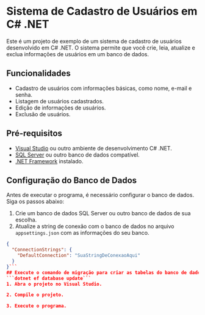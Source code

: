 # Sistema de Cadastro de Usuários em C# .NET

Este é um projeto de exemplo de um sistema de cadastro de usuários desenvolvido em C# .NET. O sistema permite que você crie, leia, atualize e exclua informações de usuários em um banco de dados.

## Funcionalidades

- Cadastro de usuários com informações básicas, como nome, e-mail e senha.
- Listagem de usuários cadastrados.
- Edição de informações de usuários.
- Exclusão de usuários.

## Pré-requisitos

- [Visual Studio](https://visualstudio.microsoft.com/) ou outro ambiente de desenvolvimento C# .NET.
- [SQL Server](https://www.microsoft.com/sql-server) ou outro banco de dados compatível.
- [.NET Framework](https://dotnet.microsoft.com/) instalado.

## Configuração do Banco de Dados

Antes de executar o programa, é necessário configurar o banco de dados. Siga os passos abaixo:

1. Crie um banco de dados SQL Server ou outro banco de dados de sua escolha.
2. Atualize a string de conexão com o banco de dados no arquivo `appsettings.json` com as informações do seu banco.

```json
{
  "ConnectionStrings": {
    "DefaultConnection": "SuaStringDeConexaoAqui"
  }
}``` 
## Execute o comando de migração para criar as tabelas do banco de dados:
```dotnet ef database update```
1. Abra o projeto no Visual Studio.

2. Compile o projeto.

3. Execute o programa.
